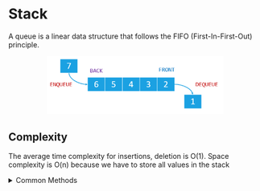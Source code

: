 # Stack

A queue is a linear data structure that follows the FIFO (First-In-First-Out) principle. 


<p align="center">
  <img src="./queue.png" width="350" title="Queue">
</p>


## Complexity

The average time complexity for insertions, deletion is O(1).
Space complexity is O(n) because we have to store all values in the stack



<details>

<summary>Common Methods</summary>

```
push(value) -> Add value to the queue

shift -> To remove first element of the queue
```

</details>